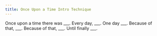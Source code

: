 ```yaml
---
title: Once Upon a Time Intro Technique
---
```

Once upon a time there was ___. Every day, ___. One day ___. Because of that, ___. Because of that, ___. Until finally ___. 